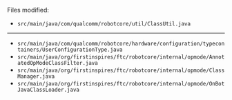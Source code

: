 Files modified:

- `src/main/java/com/qualcomm/robotcore/util/ClassUtil.java`

---

- `src/main/java/com/qualcomm/robotcore/hardware/configuration/typecontainers/UserConfigurationType.java`
- `src/main/java/org/firstinspires/ftc/robotcore/internal/opmode/AnnotatedOpModeClassFilter.java`
- `src/main/java/org/firstinspires/ftc/robotcore/internal/opmode/ClassManager.java`
- `src/main/java/org/firstinspires/ftc/robotcore/internal/opmode/OnBotJavaClassLoader.java`